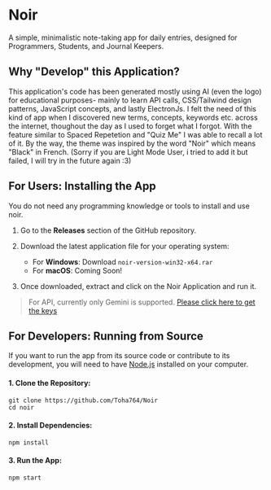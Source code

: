 # Noir

A simple, minimalistic note-taking app for daily entries, designed for Programmers, Students, and Journal Keepers.

## Why "Develop" this Application? 

This application's code has been generated mostly using AI (even the logo) for educational purposes- mainly to learn API calls, CSS/Tailwind design patterns, JavaScript concepts, and lastly ElectronJs. I felt the need of this kind of app when I discovered new terms, concepts, keywords etc. across the internet, thoughout the day as I used to forget what I forgot. With the feature similar to Spaced Repetetion and "Quiz Me" I was able to recall a lot of it. By the way, the theme was inspired by the word "Noir" which means "Black" in French. (Sorry if you are Light Mode User, i tried to add it but failed, I will try in the future again :3)

## For Users: Installing the App

You do not need any programming knowledge or tools to install and use noir.

1. Go to the **Releases** section of the GitHub repository.

2. Download the latest application file for your operating system:

   * For **Windows**: Download `noir-version-win32-x64.rar`
   * For **macOS**: Coming Soon!

3. Once downloaded, extract and click on the Noir Application and run it.

> For API, currently only Gemini is supported. [Please click here to get the keys](https://aistudio.google.com/app/apikey)

## For Developers: Running from Source

If you want to run the app from its source code or contribute to its development, you will need to have [Node.js](https://nodejs.org/) installed on your computer.

#### 1. Clone the Repository:

```
git clone https://github.com/Toha764/Noir
cd noir
```

#### 2. Install Dependencies:

```
npm install
```

#### 3. Run the App:

```
npm start
```
